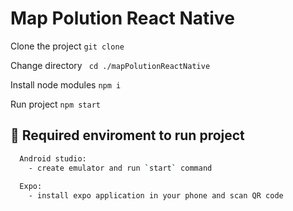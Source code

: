 # Map Polution React Native

Clone the project `git clone`

Change directory ` cd ./mapPolutionReactNative`

Install node modules `npm i`

Run project `npm start`

## 🚀 Required enviroment to run project

```sh
  Android studio: 
    - create emulator and run `start` command
    
  Expo:
    - install expo application in your phone and scan QR code
```
